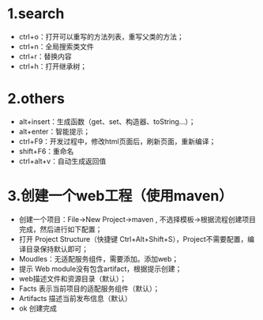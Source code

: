 # 1.search
- ctrl+o：打开可以重写的方法列表，重写父类的方法；
- ctrl+n：全局搜索类文件
- ctrl+r：替换内容
- ctrl+h：打开继承树；


# 2.others
- alt+insert：生成函数（get、set、构造器、toString...）；
- alt+enter：智能提示；
- ctrl+F9：开发过程中，修改html页面后，刷新页面，重新编译；
- shift+F6：重命名
- ctrl+alt+v：自动生成返回值



# 3.创建一个web工程（使用maven）
- 创建一个项目：File->New Project->maven , 不选择模板->根据流程创建项目完成，然后进行如下配置；
- 打开 Project Structure（快捷键 Ctrl+Alt+Shift+S），Project不需要配置，编译目录保持默认即可；
- Moudles：无适配服务组件，需要添加。添加web；
- 提示 Web module没有包含artifact，根据提示创建；
- web描述文件和资源目录（默认）；
- Facts 表示当前项目的适配服务组件（默认）；
- Artifacts 描述当前发布信息（默认）
- ok 创建完成

